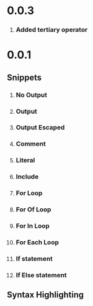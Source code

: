 # 0.0.3

1. ### Added tertiary operator

# 0.0.1

## Snippets

1. ### No Output
1. ### Output
1. ### Output Escaped
1. ### Comment
1. ### Literal
1. ### Include
1. ### For Loop
1. ### For Of Loop
1. ### For In Loop
1. ### For Each Loop

1. ### If statement
1. ### If Else statement

## Syntax Highlighting
